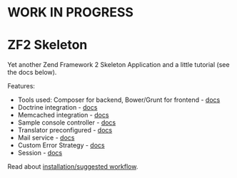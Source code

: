 WORK IN PROGRESS
================

ZF2 Skeleton
============

Yet another Zend Framework 2 Skeleton Application and a little tutorial (see the docs below).

Features:
* Tools used: Composer for backend, Bower/Grunt for frontend - [docs](docs/tools.md)
* Doctrine integration - [docs](docs/doctrine.md)
* Memcached integration - [docs](docs/memcached.md)
* Sample console controller - [docs](docs/console.md)
* Translator preconfigured - [docs](docs/translator.md)
* Mail service - [docs](docs/mail.md)
* Custom Error Strategy - [docs](docs/error-strategy.md)
* Session - [docs](docs/session.md)

Read about [installation/suggested workflow](docs/workflow.md).
